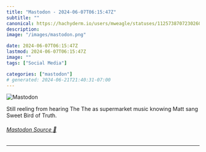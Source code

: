 ```yaml
---
title: "Mastodon - 2024-06-07T06:15:47Z"
subtitle: ""
canonical: https://hachyderm.io/users/mweagle/statuses/112573870723026090
description:
image: "/images/mastodon.png"

date: 2024-06-07T06:15:47Z
lastmod: 2024-06-07T06:15:47Z
image: ""
tags: ["Social Media"]

categories: ["mastodon"]
# generated: 2024-06-21T21:40:31-07:00
---
```

![Mastodon](/images/mastodon.png)

<p>Still reeling from hearing The The as supermarket music knowing Matt sang Sweet Bird of Truth.</p>


###### [Mastodon Source 🐘](https://hachyderm.io/@mweagle/112573870723026090)

___
